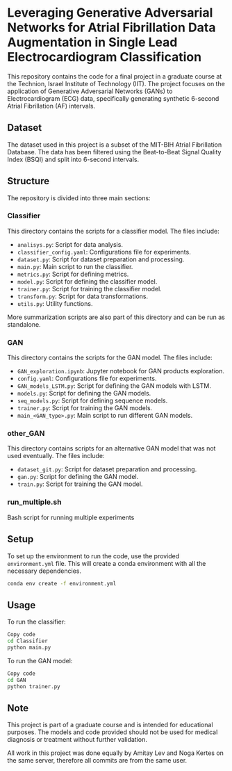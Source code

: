 # Leveraging Generative Adversarial Networks for Atrial Fibrillation Data Augmentation in Single Lead Electrocardiogram Classification

This repository contains the code for a final project in a graduate course at the Technion, Israel Institute of Technology (IIT). The project focuses on the application of Generative Adversarial Networks (GANs) to Electrocardiogram (ECG) data, specifically generating synthetic 6-second Atrial Fibrillation (AF) intervals.

## Dataset

The dataset used in this project is a subset of the MIT-BIH Atrial Fibrillation Database. The data has been filtered using the Beat-to-Beat Signal Quality Index (BSQI) and split into 6-second intervals.

## Structure

The repository is divided into three main sections:

### Classifier

This directory contains the scripts for a classifier model. The files include:

- `analisys.py`: Script for data analysis.
- `classifier_config.yaml`: Configurations file for experiments.
- `dataset.py`: Script for dataset preparation and processing.
- `main.py`: Main script to run the classifier.
- `metrics.py`: Script for defining metrics.
- `model.py`: Script for defining the classifier model.
- `trainer.py`: Script for training the classifier model.
- `transform.py`: Script for data transformations.
- `utils.py`: Utility functions.

More summarization scripts are also part of this directory and can be run as standalone.

### GAN

This directory contains the scripts for the GAN model. The files include:

- `GAN_exploration.ipynb`: Jupyter notebook for GAN products exploration.
- `config.yaml`: Configurations file for experiments.
- `GAN_models_LSTM.py`: Script for defining the GAN models with LSTM.
- `models.py`: Script for defining the GAN models.
- `seq_models.py`: Script for defining sequence models.
- `trainer.py`: Script for training the GAN models.
- `main_<GAN_type>.py`: Main script to run different GAN models.

### other_GAN

This directory contains scripts for an alternative GAN model that was not used eventually. The files include:

- `dataset_git.py`: Script for dataset preparation and processing.
- `gan.py`: Script for defining the GAN model.
- `train.py`: Script for training the GAN model.

### run_multiple.sh

Bash script for running multiple experiments

## Setup

To set up the environment to run the code, use the provided `environment.yml` file. This will create a conda environment with all the necessary dependencies.

```bash
conda env create -f environment.yml
```

## Usage

To run the classifier:

```bash
Copy code
cd Classifier
python main.py
```

To run the GAN model:

```bash
Copy code
cd GAN
python trainer.py
```

## Note

This project is part of a graduate course and is intended for educational purposes. The models and code provided should not be used for medical diagnosis or treatment without further validation.

All work in this project was done equally by Amitay Lev and Noga Kertes on the same server, therefore all commits are from the same user.